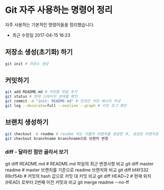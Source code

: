 # Git 자주 사용하는 명령어 정리
자주 사용하는 기본적인 명령어들을 정리했습니다.
- 최근 수정일 2017-04-15 16:23
## 저장소 생성(초기화) 하기
```bash
git init # 저장소 생성
```
## 커밋하기
```bash
git add README.md # 커밋할 파일 추가
git status # 현재 스테이지 상태를 확인
git commit -m "init: README.md" # 인라인 커밋 메시지 작성
git log --decorate=full --oneline --graph # 커밋 로그 확인
```
## 브랜치 생성하기
```bash
git checkout -b readme # readme 라는 이름의 브랜치를 생성한 후, 생성된 브랜치로 체크아웃  -b 브랜치 생성
git checkout branchname branchname으로 브랜치 변경
```
### diff - 달라진 점만 골라서 보기
git diff README.md # README.md 파일의 최근 변경사항 비교
git diff master readme # master 브랜치를 기준으로 readme 브랜치와 비교
git diff bf4f332 89cf54b # 커밋의 hash 값으로 커밋 대 커밋 비교
git diff HEAD~2 # 현재 위치(HEAD) 로부터 2번째 이전 커밋과 비교
git merge readme --no-ff
